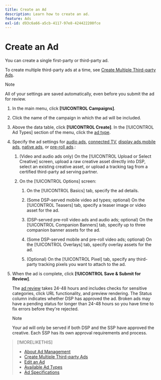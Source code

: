 ```yaml
---
title: Create an Ad
description: Learn how to create an ad.
feature: Ads
exl-id: d93c6a66-a5cb-4117-97e8-424422200fce
---
```

# Create an Ad

You can create a single first-party or third-party ad.

To create multiple third-party ads at a time, see [Create Multiple Third-party Ads](ad-create-third-party.md).

>[!NOTE]
>
>All of your settings are saved automatically, even before you submit the ad for review.

1. In the main menu, click **[!UICONTROL Campaigns]**.

1. Click the name of the campaign in which the ad will be included.

1. Above the data table, click **[!UICONTROL Create]**. In the [!UICONTROL Ad Types] section of the menu, click the [ad type](ad-types.md).

1. Specify the ad settings for [audio ads](ad-settings-audio.md), [connected TV](ad-settings-connected-tv.md), [display ads](ad-settings-display.md),[mobile ads](ad-settings-mobile.md), [native ads](ad-settings-native.md), or [pre-roll ads](ad-settings-pre-roll.md).:

    1. (Video and audio ads only) On the [!UICONTROL Upload or Select Creative] screen, upload a raw creative asset directly into DSP, select an existing creative asset, or upload a tracking tag from a certified third-party ad serving partner.

    1. On the [!UICONTROL Options] screen:

        1. On the [!UICONTROL Basics] tab, specify the ad details.

        1. (Some DSP-served mobile video ad types; optional) On the [!UICONTROL Teasers] tab, specify a teaser image or video asset for the ad.

        1. (DSP-served pre-roll video ads and audio ads; optional) On the [!UICONTROL Companion Banners] tab, specify up to three companion banner assets for the ad.

        1. (Some DSP-served mobile and pre-roll video ads; optional) On the [!UICONTROL Overlays] tab, specify overlay assets for the ad.

        1. (Optional) On the [!UICONTROL Pixel] tab, specify any third-party tracking pixels you want to attach to the ad.

1. When the ad is complete, click **[!UICONTROL Save & Submit for Review]**.

   The [ad review](ad-about.md) takes 24-48 hours and includes checks for sensitive categories, click URL functionality, and preview rendering. The Status column indicates whether DSP has approved the ad. Broken ads may have a pending status for longer than 24-48 hours so you have time to fix errors before they're rejected.

   >[!NOTE]
   >
   >Your ad will only be served if both DSP and the SSP have approved the creative. Each SSP has its own approval requirements and process.

>[!MORELIKETHIS]
>
>* [About Ad Management](ad-about.md)
>* [Create Multiple Third-party Ads](ad-create-third-party.md)
>* [Edit an Ad](ad-edit.md)
>* [Available Ad Types](ad-types.md)
>* [Ad Specifications](/help/dsp/assets/ad-specs.pdf)
